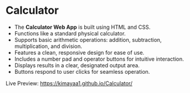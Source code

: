 # Calculator
- The **Calculator Web App** is built using HTML and CSS.  
- Functions like a standard physical calculator.  
- Supports basic arithmetic operations: addition, subtraction, multiplication, and division.  
- Features a clean, responsive design for ease of use.  
- Includes a number pad and operator buttons for intuitive interaction.  
- Displays results in a clear, designated output area.  
- Buttons respond to user clicks for seamless operation.

Live Preview: https://kimayaa1.github.io/Calculator/
